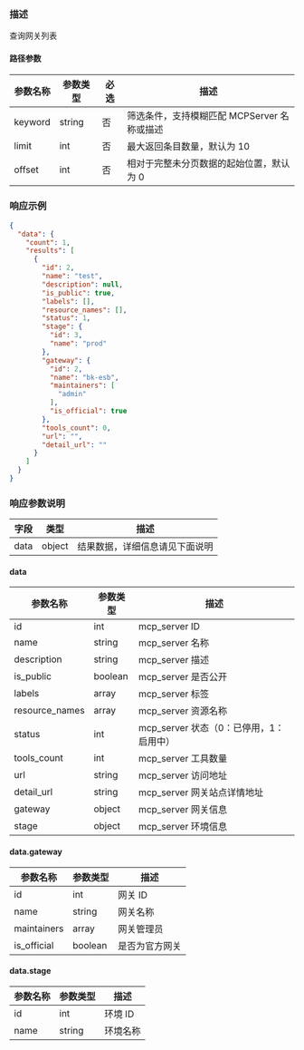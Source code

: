 ### 描述

查询网关列表

#### 路径参数

| 参数名称 | 参数类型 | 必选 | 描述                           |
| -------- | -------- | ---- |------------------------------|
| keyword  | string   | 否   | 筛选条件，支持模糊匹配 MCPServer 名称或描述  |
| limit    | int      | 否   | 最大返回条目数量，默认为 10              |
| offset   | int      | 否   | 相对于完整未分页数据的起始位置，默认为 0        |


### 响应示例

```json
{
  "data": {
    "count": 1,
    "results": [
      {
        "id": 2,
        "name": "test",
        "description": null,
        "is_public": true,
        "labels": [],
        "resource_names": [],
        "status": 1,
        "stage": {
          "id": 3,
          "name": "prod"
        },
        "gateway": {
          "id": 2,
          "name": "bk-esb",
          "maintainers": [
            "admin"
          ],
          "is_official": true
        },
        "tools_count": 0,
        "url": "",
        "detail_url": ""
      }
    ]
  }
}
```

### 响应参数说明

| 字段    | 类型   | 描述                               |
| ------- | ------ | ---------------------------------- |
| data    | object | 结果数据，详细信息请见下面说明     |


#### data

| 参数名称           | 参数类型    | 描述                         |
|----------------|---------|----------------------------|
| id             | int     | mcp_server ID              |
| name           | string  | mcp_server 名称              |
| description    | string  | mcp_server 描述              |
| is_public      | boolean | mcp_server 是否公开            |
| labels         | array   | mcp_server 标签              |
| resource_names | array   | mcp_server 资源名称            |
| status         | int     | mcp_server 状态（0：已停用，1：启用中） |
| tools_count    | int     | mcp_server 工具数量            |
| url            | string  | mcp_server 访问地址            |
| detail_url     | string  | mcp_server 网关站点详情地址        |
| gateway        | object  | mcp_server 网关信息            |
| stage          | object  | mcp_server 环境信息            |


#### data.gateway

| 参数名称          | 参数类型    | 描述           |
|---------------|---------|--------------|
| id            | int     | 网关 ID        |
| name          | string  | 网关名称         |
| maintainers   | array   | 网关管理员        |
| is_official   | boolean | 是否为官方网关      |


#### data.stage

| 参数名称          | 参数类型    | 描述    |
|---------------|---------|-------|
| id            | int     | 环境 ID |
| name          | string  | 环境名称  |

